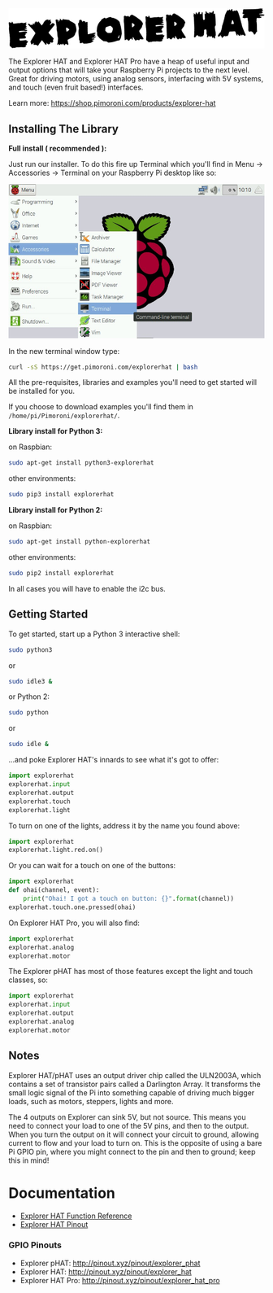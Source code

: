 ![Explorer HAT/pHAT](explorer-hat.png)

The Explorer HAT and Explorer HAT Pro have a heap of useful input and output options that will take your Raspberry Pi projects to the next level. Great for driving motors, using analog sensors, interfacing with 5V systems, and touch (even fruit based!) interfaces.

Learn more: https://shop.pimoroni.com/products/explorer-hat

## Installing The Library

**Full install ( recommended ):**

Just run our installer. To do this fire up Terminal which you'll find in Menu -> Accessories -> Terminal on your Raspberry Pi desktop like so:

![Finding the terminal](terminal.jpg)

In the new terminal window type:

```bash
curl -sS https://get.pimoroni.com/explorerhat | bash
```

All the pre-requisites, libraries and examples you'll need to get started will be installed for you.

If you choose to download examples you'll find them in `/home/pi/Pimoroni/explorerhat/`.

**Library install for Python 3:**

on Raspbian:

```bash
sudo apt-get install python3-explorerhat
```
other environments: 

```bash
sudo pip3 install explorerhat
```

**Library install for Python 2:**

on Raspbian:

```bash
sudo apt-get install python-explorerhat
```
other environments: 

```bash
sudo pip2 install explorerhat
```

In all cases you will have to enable the i2c bus.

## Getting Started

To get started, start up a Python 3 interactive shell:

```bash
sudo python3
```

or

```bash
sudo idle3 &
```

or Python 2:

```bash
sudo python
```

or

```bash
sudo idle &
```

...and poke Explorer HAT's innards to see what it's got to offer:

```python
import explorerhat
explorerhat.input
explorerhat.output
explorerhat.touch
explorerhat.light
```

To turn on one of the lights, address it by the name you found above:

```python
import explorerhat
explorerhat.light.red.on()
```

Or you can wait for a touch on one of the buttons:

```python
import explorerhat
def ohai(channel, event):
    print("Ohai! I got a touch on button: {}".format(channel))
explorerhat.touch.one.pressed(ohai)
```

On Explorer HAT Pro, you will also find:

```python
import explorerhat
explorerhat.analog
explorerhat.motor
```

The Explorer pHAT has most of those features except the light and touch classes, so:

```python
import explorerhat
explorerhat.input
explorerhat.output
explorerhat.analog
explorerhat.motor
```

## Notes

Explorer HAT/pHAT uses an output driver chip called the ULN2003A, which contains a set of transistor pairs called a Darlington Array. It transforms the small logic signal of the Pi into something capable of driving much bigger loads, such as motors, steppers, lights and more. 

The 4 outputs on Explorer can sink 5V, but not source. This means you need to connect your load to one of the 5V pins, and then to the output. When you turn the output on it will connect your circuit to ground, allowing current to flow and your load to turn on. This is the opposite of using a bare Pi GPIO pin, where you might connect to the pin and then to ground; keep this in mind!


# Documentation

* [Explorer HAT Function Reference](/documentation/Function-reference.md)
* [Explorer HAT Pinout](/documentation/GPIO-pins.md)

### GPIO Pinouts

* Explorer pHAT: http://pinout.xyz/pinout/explorer_phat
* Explorer HAT: http://pinout.xyz/pinout/explorer_hat
* Explorer HAT Pro: http://pinout.xyz/pinout/explorer_hat_pro
